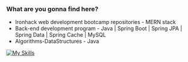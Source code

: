 ### What are you gonna find here?

- Ironhack web development bootcamp repositories - MERN stack
- Back-end development program - Java | Spring Boot | Spring JPA | Spring Data | Spring Cache | MySQL
- Algorithms-DataStructures - Java

[![My Skills](https://skillicons.dev/icons?i=java,spring,mysql,py,cs,mongodb,express,react,nodejs,js,html,bootstrap,css)](https://skillicons.dev)


<!--
**cucabel/cucabel** is a ✨ _special_ ✨ repository because its `README.md` (this file) appears on your GitHub profile.

Here are some ideas to get you started:

- 🔭 I’m currently working on ...
- 🌱 I’m currently learning ...
- 👯 I’m looking to collaborate on ...
- 🤔 I’m looking for help with ...
- 💬 Ask me about ...
- 📫 How to reach me: ...
- 😄 Pronouns: ...
- ⚡ Fun fact: ...
-->
